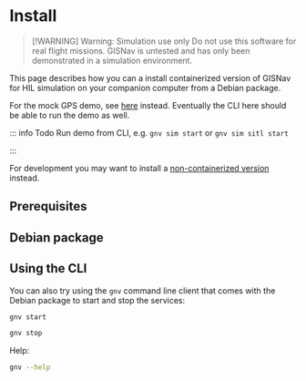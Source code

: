 # Install

> [!WARNING] Warning: Simulation use only
> Do not use this software for real flight missions. GISNav is untested and has only been demonstrated in a simulation environment.

This page describes how you can a install containerized version of GISNav for HIL simulation on your companion computer from a Debian package.

For the mock GPS demo, see [here](/README) instead. Eventually the CLI here should be able to run the demo as well.

::: info Todo
Run demo from CLI, e.g. `gnv sim start` or `gnv sim sitl start`

:::

For development you may want to install a [non-containerized version](/install-locally) instead.

## Prerequisites

<!--@include: ./shared/docker-compose-required.md-->

## Debian package

<!--@include: ./shared/install-debian.md-->

## Using the CLI

You can also try using the `gnv` command line client that comes with the Debian package to start and stop the services:

```bash
gnv start
```

```bash
gnv stop
```

Help:

```bash
gnv --help
```
